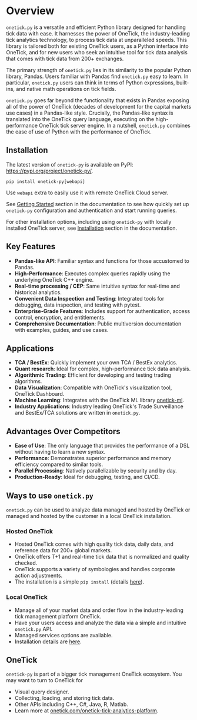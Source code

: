 # Overview

``onetick.py`` is a versatile and efficient Python library designed for handling tick data with ease.
It harnesses the power of OneTick, the industry-leading tick analytics technology, to process tick
data at unparalleled speeds. This library is tailored both for existing OneTick users,
as a Python interface into OneTick, and for new users who seek an intuitive tool for tick data analysis
that comes with tick data from 200+ exchanges.

The primary strength of ``onetick.py`` lies in its similarity to the popular Python library, Pandas.
Users familiar with Pandas find ``onetick.py`` easy to learn. In particular, ``onetick.py`` users
can think in terms of Python expressions, built-ins, and native math operations on tick fields.

``onetick.py`` goes far beyond the functionality that exists in Pandas exposing all of the power of OneTick
(decades of development for the capital markets use cases) in a Pandas-like style. Crucially, the
Pandas-like syntax is translated into the OneTick query language, executing on the high-performance
OneTick tick server engine. In a nutshell, ``onetick.py`` combines the ease of use of Python
with the performance of  OneTick.

## Installation

The latest version of ``onetick-py`` is available on PyPI: <https://pypi.org/project/onetick-py/>.

    pip install onetick-py[webapi]

Use ``webapi`` extra to easily use it with remote OneTick Cloud server.

See [Getting Started](https://docs.pip.distribution.sol.onetick.com/static/getting_started/root.html)
section in the documentation to see how quickly set up ``onetick-py`` configuration
and authentication and start running queries.

For other installation options, including using ``onetick-py`` with locally installed OneTick server,
see [Installation](https://docs.pip.distribution.sol.onetick.com/static/installation/webapi.html)
section in the documentation.

## Key Features

- **Pandas-like API**: Familiar syntax and functions for those accustomed to Pandas.
- **High-Performance**: Executes complex queries rapidly using the underlying OneTick C++ engine.
- **Real-time processing / CEP**: Same intuitive syntax for real-time and historical analytics.
- **Convenient Data Inspection and Testing**: Integrated tools for debugging, data inspection, and testing with pytest.
- **Enterprise-Grade Features**: Includes support for authentication, access control, encryption, and entitlements.
- **Comprehensive Documentation**: Public multiversion documentation with examples, guides, and use cases.

## Applications

- **TCA / BestEx**: Quickly implement your own TCA / BestEx analytics.
- **Quant research**: Ideal for complex, high-performance tick data analysis.
- **Algorithmic Trading**: Efficient for developing and testing trading algorithms.
- **Data Visualization**: Compatible with OneTick's visualization tool, OneTick Dashboard.
- **Machine Learning**: Integrates with the OneTick ML library [onetick-ml](https://dsframework.pip.distribution.sol.onetick.com/intro.html).
- **Industry Applications**: Industry leading OneTick's Trade Surveillance and BestEx/TCA solutions are written in ``onetick.py``.

## Advantages Over Competitors

- **Ease of Use**: The only language that provides the performance of a DSL without having to learn a new syntax.
- **Performance**: Demonstrates superior performance and memory efficiency compared to similar tools.
- **Parallel Processing**: Natively parallelizable by security and by day.
- **Production-Ready**: Ideal for debugging, testing, and CI/CD.

## Ways to use ``onetick.py``

``onetick.py`` can be used to analyze data managed and hosted by OneTick or managed and
hosted by the customer in a local OneTick installation.

### Hosted OneTick

- Hosted OneTick comes with high quality tick data, daily data, and reference data for 200+ global markets.
- OneTick offers T+1 and real-time tick data that is normalized and quality checked.
- OneTick supports a variety of symbologies and handles corporate action adjustments.
- The installation is a simple ``pip install`` (details [here](https://docs.pip.distribution.sol.onetick.com/static/installation/webapi.html)).

### Local OneTick

- Manage all of your market data and order flow in the industry-leading tick management platform OneTick.
- Have your users access and analyze the data via a simple and intuitive ``onetick.py`` API.
- Managed services options are available.
- Installation details are [here](https://docs.pip.distribution.sol.onetick.com/static/installation/onprem.html).

## OneTick

``onetick-py`` is part of a bigger tick management OneTick ecosystem. You may want to turn to OneTick for

- Visual query designer.
- Collecting, loading, and storing tick data.
- Other APIs including C++, C#, Java, R, Matlab.
- Learn more at [onetick.com/onetick-tick-analytics-platform](https://www.onetick.com/onetick-tick-analytics-platform).
